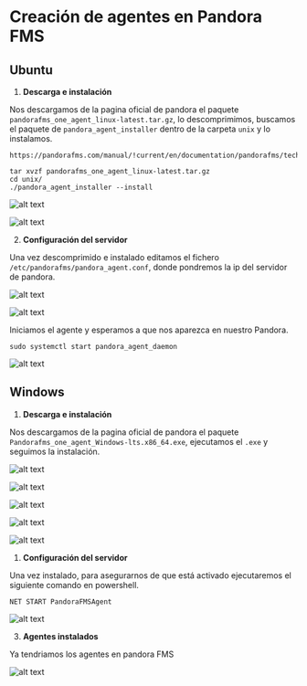 # **Creación  de agentes en Pandora FMS**

## Ubuntu
1. **Descarga e instalación**

Nos descargamos de la pagina oficial de pandora el paquete `pandorafms_one_agent_linux-latest.tar.gz`, lo descomprimimos, buscamos el paquete de `pandora_agent_installer` dentro de la carpeta `unix` y lo instalamos.

```
https://pandorafms.com/manual/!current/en/documentation/pandorafms/technical_annexes/32_pfms_install_software_agent

tar xvzf pandorafms_one_agent_linux-latest.tar.gz
cd unix/
./pandora_agent_installer --install
```
![alt text](paquete_descomprimido.png)

![alt text](Instalacion_agente.png)


2. **Configuración del servidor**

Una vez descomprimido e instalado editamos el fichero `/etc/pandorafms/pandora_agent.conf`, donde pondremos la ip del servidor de pandora.

![alt text](editar_ficher.png)

![alt text](cambiar_ip_server.png)


Iniciamos el agente y esperamos a que nos aparezca en nuestro Pandora.

```
sudo systemctl start pandora_agent_daemon
```

![alt text](activar_agente_ubuntu.png)


## Windows
1. **Descarga e instalación**

Nos descargamos de la pagina oficial de pandora el paquete `Pandorafms_one_agent_Windows-lts.x86_64.exe`, ejecutamos el `.exe` y seguimos la instalación.

![alt text](1_agent.png)

![alt text](2_agente.png)

![alt text](3_aceptar_condiciones.png)

![alt text](4_instalar.png)

![alt text](5_ip_servidor.png)




1. **Configuración del servidor**

Una vez instalado, para asegurarnos de que está activado ejecutaremos el siguiente comando en powershell.

```
NET START PandoraFMSAgent
```

![alt text](iniciar_agente.png)



3. **Agentes instalados**

Ya tendriamos los agentes en pandora FMS

![alt text](todos_agentes.png)